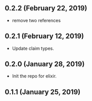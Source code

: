 ## 0.2.2 (February 22, 2019)
 - remove two references

## 0.2.1 (February 12, 2019)
 - Update claim types.

## 0.2.0 (January 28, 2019)
 - Init the repo for elixir.

## 0.1.1 (January 25, 2019)
